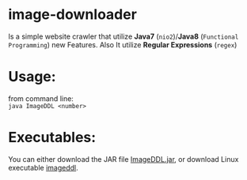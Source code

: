 image-downloader 
================
Is a simple website crawler that utilize **Java7** (`nio2`)/**Java8** (`Functional Programming`) new Features. Also It utilize **Regular Expressions** (`regex`)

Usage:
======
from command line:  
`java ImageDDL <number>`

Executables:
============
You can either download the JAR file [ImageDDL.jar](https://raw.githubusercontent.com/MuhammadHewedy/image-downloader/master/exec/ImageDDL.jar), or download Linux executable [imageddl](https://raw.githubusercontent.com/MuhammadHewedy/image-downloader/master/exec/imageddl).
 